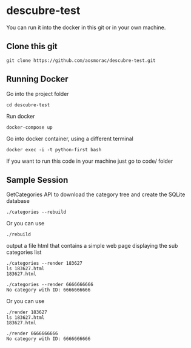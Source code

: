 # descubre-test

You can run it into the docker in this git or in your own machine.

## Clone this git

```
git clone https://github.com/aosmorac/descubre-test.git
```

## Running Docker

Go into the project folder
```
cd descubre-test
```

Run docker
```
docker-compose up
```

Go into docker container, using a different terminal
```
docker exec -i -t python-first bash
```


If you want to run this code in your machine just go to code/ folder


## Sample Session

GetCategories API to download the category tree and create the SQLite database

```
./categories --rebuild
```

Or you can use

```
./rebuild
```

output a file html that contains a simple web page displaying the sub categories list 

```
./categories --render 183627 
ls 183627.html
183627.html
```
```
./categories --render 6666666666 
No category with ID: 6666666666
```

Or you can use

```
./render 183627 
ls 183627.html
183627.html
```
```
./render 6666666666 
No category with ID: 6666666666
```



